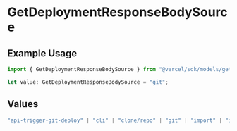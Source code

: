 # GetDeploymentResponseBodySource

## Example Usage

```typescript
import { GetDeploymentResponseBodySource } from "@vercel/sdk/models/getdeploymentop.js";

let value: GetDeploymentResponseBodySource = "git";
```

## Values

```typescript
"api-trigger-git-deploy" | "cli" | "clone/repo" | "git" | "import" | "import/repo" | "redeploy" | "v0-web"
```